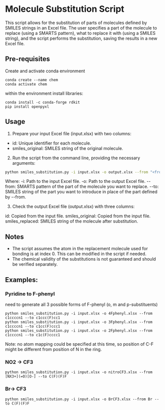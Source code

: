 # Molecule Substitution Script

This script allows for the substitution of parts of molecules defined by SMILES strings in an Excel file. The user specifies a part of the molecule to replace (using a SMARTS pattern), what to replace it with (using a SMILES string), and the script performs the substitution, saving the results in a new Excel file.

## Pre-requisites

Create and activate conda environment
```
conda create --name chem
conda activate chem
```

within the environment install libraries:
```
conda install -c conda-forge rdkit
pip install openpyxl
```

## Usage

1.  Prepare your input Excel file (input.xlsx) with two columns:

- id: Unique identifier for each molecule.
- smiles_original: SMILES string of the original molecule.

2. Run the script from the command line, providing the necessary arguments:

```bash
python smiles_substitution.py -i input.xlsx -o output.xlsx --from "<from_smarts>" --to "<to_smiles>"
```

Where:
-i: Path to the input Excel file.
-o: Path to the output Excel file.
--from: SMARTS pattern of the part of the molecule you want to replace.
--to: SMILES string of the part you want to introduce in place of the part defined by --from.

3. Check the output Excel file (output.xlsx) with three columns:

id: Copied from the input file.
smiles_original: Copied from the input file.
smiles_replaced: SMILES string of the molecule after substitution.

## Notes

- The script assumes the atom in the replacement molecule used for bonding is at index 0. This can be modified in the script if needed.
- The chemical validity of the substitutions is not guaranteed and should be verified separately.


## Examples:

### Pyridine to F-phenyl

need to generate all 3 possible forms of F-phenyl (o, m and p-substituents)

```
python smiles_substitution.py -i input.xlsx -o 4Fphenyl.xlsx --from c1ccccn1 --to c1ccc(F)cc1
python smiles_substitution.py -i input.xlsx -o 3Fphenyl.xlsx --from c1ccccn1 --to c1cc(F)ccc1
python smiles_substitution.py -i input.xlsx -o 2Fphenyl.xlsx --from c1ccccn1 --to c1c(F)cccc1
```

Note: no atom mapping could be specified at this time, so position of C-F might be different from position of N in the ring.

### NO2 -> CF3

```
python smiles_substitution.py -i input.xlsx -o nitroCF3.xlsx --from [NX3+](=O)[O-] --to C(F)(F)F
```

### Br-> CF3

```
python smiles_substitution.py -i input.xlsx -o BrCF3.xlsx --from Br --to C(F)(F)F
```